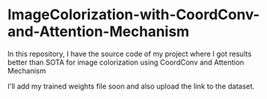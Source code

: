 # ImageColorization-with-CoordConv-and-Attention-Mechanism
In this repository, I have the source code of my project where I got results better than SOTA for image colorization using CoordConv and Attention Mechanism

I'll add my trained weights file soon and also upload the link to the dataset.
